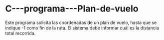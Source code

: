 # C---programa---Plan-de-vuelo
Este programa solicita las coordenadas de un plan de vuelo, hasta que se indique -1 como fin de la ruta. El sistema debe informar cuál es la distancia total recorrida.
